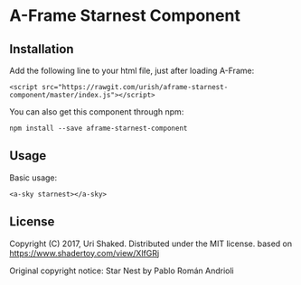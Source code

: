 # A-Frame Starnest Component

## Installation

Add the following line to your html file, just after loading A-Frame:

    <script src="https://rawgit.com/urish/aframe-starnest-component/master/index.js"></script>

You can also get this component through npm:

    npm install --save aframe-starnest-component

## Usage

Basic usage:

    <a-sky starnest></a-sky>

## License

Copyright (C) 2017, Uri Shaked. Distributed under the MIT license.
based on https://www.shadertoy.com/view/XlfGRj

Original copyright notice: Star Nest by Pablo Román Andrioli